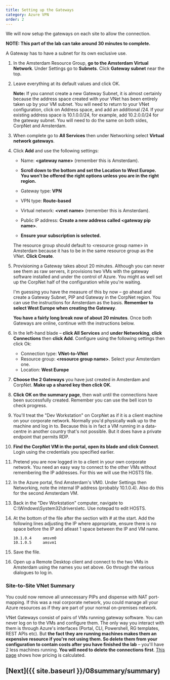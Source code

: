 ```yaml
---
title: Setting up the Gateways
category: Azure VPN
order: 2
---
```


We will now setup the gateways on each site to allow the connection.

**NOTE: This part of the lab can take around 30 minutes to complete.**

A Gateway has to have a subnet for its own exclusive use.

1. In the Amsterdam Resource Group, **go to the Amsterdam Virtual Network**. Under Settings go to **Subnets**. Click **Gateway subnet** near the top.

1. Leave everything at its default values and click OK. 

    **Note:** If you cannot create a new Gateway Subnet, it is almost certainly because the address space created with your VNet has been entirely taken up by your VM subnet. You will need to return to your VNet configuration, click on Address space, and add an additional /24. If your existing address space is 10.1.0.0/24, for example, add 10.2.0.0/24 for the gateway subnet. You will need to do the same on both sides, CorpNet and Amsterdam.

1. When complete go to **All Services** then under Networking select **Virtual network gateways**.

1. Click **Add** and use the following settings:
    - Name: **<gateway name\>** (remember this is Amsterdam).

    - **Scroll down to the bottom and set the Location to West Europe. You won’t be offered the right options unless you are in the right region.**

    - Gateway type: **VPN**
    - VPN type: **Route-based**
    - Virtual network: **<vnet name\>** (remember this is Amsterdam).
    - Public IP address: **Create a new address called <gateway pip name\>**.
    - **Ensure your subscription is selected.**

    The resource group should default to <resource group name\> in Amsterdam because it has to be in the same resource group as the VNet. **Click Create**.

1. Provisioning a Gateway takes about 20 minutes. Although you can never see them as raw servers, it provisions two VMs with the gateway software installed and under the control of Azure. You might as well set up the CorpNet half of the configuration while you're waiting. 

    I'm guessing you have the measure of this by now – go ahead and create a Gateway Subnet, PIP and Gateway in the CorpNet region. You can use the instructions for Amsterdam as the basis. **Remember to select West Europe when creating the Gateway**.

    **You have a fairly long break now of about 20 minutes**. Once both Gateways are online, continue with the instructions below.

1. In the left-hand blade – **click All Services** and **under Networking**, **click Connections** then **click Add**. Configure using the following settings then click Ok:
    - Connection type: **VNet-to-VNet**
    - Resource group: **<resource group name\>**. Select your Amsterdam one.
    - Location: **West Europe**

1. **Choose the 2 Gateways** you have just created in Amsterdam and CorpNet. **Make up a shared key then click OK**.

1. **Click OK on the summary page**, then wait until the connections have been successfully created. Remember you can use the bell icon to check progress.

1. You'll treat the "Dev Workstation" on CorpNet as if it is a client machine on your corporate network. Normally you'd physically walk up to the machine and log in to. Because this is in fact a VM running in a data-centre in another country that's not possible. But it does have a private endpoint that permits RDP.

1. **Find the CorpNet VM in the portal, open its blade and click Connect**. Login using the credentials you specified earlier.

1. Pretend you are now logged in to a client in your own corporate network. You need an easy way to connect to the other VMs without remembering the IP addresses. For this we will use the HOSTS file.

1. In the Azure portal, find Amsterdam's VM0. Under Settings then Networking, note the internal IP address (probably 10.1.0.4). Also do this for the second Amsterdam VM.

1. Back in the "Dev Workstation" computer, navigate to C:\Windows\System32\drivers\etc. Use notepad to edit HOSTS.

1. At the bottom of the file after the section with # at the start. Add the following lines adjusting the IP where appropriate, ensure there is no space before the IP and atleast 1 space between the IP and VM name.

    ```
    10.1.0.4     amsvm0
    10.1.0.5     amsvm1
    ```

1. Save the file.

1. Open up a Remote Desktop client and connect to the two VMs in Amsterdam using the names you set above. Go through the various dialogues to log in.

### Site-to-Site VNet Summary

You could now remove all unnecessary PIPs and dispense with NAT port-mapping. If this was a real corporate network, you could manage all your Azure resources as if they are part of your normal on-premises network.

VNet Gateways consist of pairs of VMs running gateway software. You can never log on to the VMs and configure them. The only way you interact with them is through Azure's interfaces (Portal, CLI, Powershell, RG templates, REST APIs etc). But **the fact they are running machines makes them an expensive resource if you're not using them. So delete them from your configuration to contain costs after you have finished the lab** – you'll have 2 less machines running. **You will need to delete the connections first**. [This page](https://azure.microsoft.com/en-gb/pricing/details/vpn-gateway/) shows how pricing is calculated.

## [Next]({{ site.baseurl }}/08summary/summary)